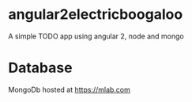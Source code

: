 # angular2electricboogaloo
A simple TODO app using angular 2, node and mongo

# Database
MongoDb hosted at https://mlab.com
